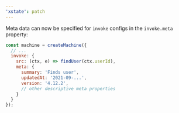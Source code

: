 ```yaml
---
'xstate': patch
---
```


Meta data can now be specified for `invoke` configs in the `invoke.meta` property:

```js
const machine = createMachine({
  // ...
  invoke: {
    src: (ctx, e) => findUser(ctx.userId),
    meta: {
      summary: 'Finds user',
      updatedAt: '2021-09-...',
      version: '4.12.2',
      // other descriptive meta properties
    }
  }
});
```
